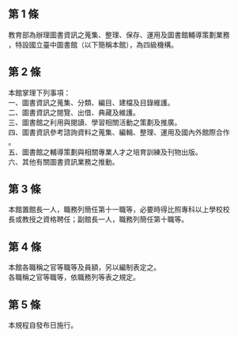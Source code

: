 第 1 條
-------
教育部為辦理圖書資訊之蒐集、整理、保存、運用及圖書館輔導策劃業務  
，特設國立臺中圖書館（以下簡稱本館），為四級機構。

第 2 條
-------
本館掌理下列事項：  
一、圖書資訊之蒐集、分類、編目、建檔及目錄維護。  
二、圖書資訊之閱覽、出借、典藏及維護。  
三、圖書館之利用與閱讀、學習相關活動之策劃及推廣。  
四、圖書資訊參考諮詢資料之蒐集、編輯、整理、運用及國內外館際合作  
    。  
五、圖書館之輔導策劃與相關專業人才之培育訓練及刊物出版。  
六、其他有關圖書資訊業務之推動。

第 3 條
-------
本館置館長一人，職務列簡任第十一職等，必要時得比照專科以上學校校  
長或教授之資格聘任；副館長一人，職務列簡任第十職等。

第 4 條
-------
本館各職稱之官等職等及員額，另以編制表定之。  
各職稱之官等職等，依職務列等表之規定。

第 5 條
-------
本規程自發布日施行。

